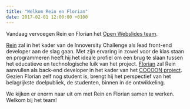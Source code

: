 ```yaml
---
title: "Welkom Rein en Florian"
date: 2017-02-01 12:00:00 +0100
---
```

Vandaag vervoegen Rein en Florian het [Open Webslides team](http://openwebslides.ugent.be/en/team).

[Rein](https://www.linkedin.com/in/rein-van-imschoot-458935ba/) zal in het kader van de Innoversity Challenge als lead front-end developer aan de slag gaan. Met zijn ervaring in zowel voor de klas staan en programmeren heeft hij het ideale profiel om een brug te slaan tussen het educatieve en technologische luik van het project.
[Florian](https://florian.dejonckhee.re/#/) zal Rein aanvullen als back-end developer in het kader van het [COCOON project](http://cocoonproject.ugent.be/). Gezien Florian zelf nog student is, brengt hij het perspectief van het belagrijkste doelpubliek, de studenten, binnen in de ontwikkeling.

We kijken er enorm naar uit om met Rein en Florian samen te werken. Welkom bij het team!